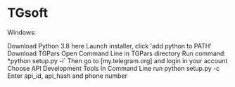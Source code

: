 # TGsoft
Windows:

Download Python 3.8 here
Launch installer, click 'add python to PATH'
Download TGPars
Open Command Line in TGPars directory
Run command: *python setup.py -i`
Then go to [my.telegram.org] and login in your account
Choose API Development Tools
In Command Line run python setup.py -c
Enter api_id, api_hash and phone number

